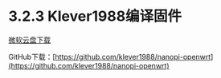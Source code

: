 # 3.2.3 Klever1988编译固件

[微软云盘下载](https://cccscls-my.sharepoint.com/:f:/g/personal/boss\_jldjld\_com/EuVFTHbUFsdFrVNH\_r3-aRYBwpFr3RXqYtn72izz7D-odQ?e=3J6rWq)

GitHub下载：[https://github.com/klever1988/nanopi-openwrt](https://github.com/klever1988/nanopi-openwrt)
